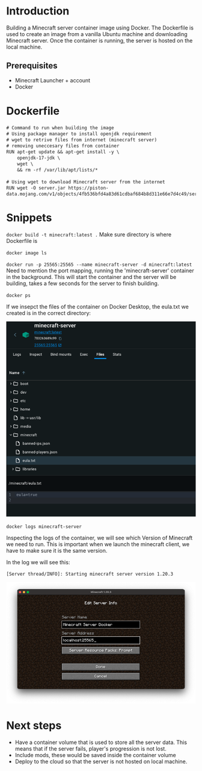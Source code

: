 
# Introduction

Building a Minecraft server container image using Docker.
The Dockerfile is used to create an image from a vanilla Ubuntu machine and downloading Minecraft server.
Once the container is running, the server is hosted on the local machine. 

## Prerequisites

- Minecraft Launcher + account
- Docker

# Dockerfile

```
# Command to run when building the image
# Using package manager to install openjdk requirement
# wget to retrive files from internet (minecraft server)
# removing uneccesary files from container
RUN apt-get update && apt-get install -y \
    openjdk-17-jdk \
    wget \
    && rm -rf /var/lib/apt/lists/*

# Using wget to download Minecraft server from the internet
RUN wget -O server.jar https://piston-data.mojang.com/v1/objects/4fb536bfd4a83d61cdbaf684b8d311e66e7d4c49/server.jar
```


# Snippets

`docker build -t minecraft:latest .`
Make sure directory is where Dockerfile is

`docker image ls`

`docker run -p 25565:25565 --name minecraft-server -d minecraft:latest`
Need to mention the port mapping, running the 'minecraft-server' container in the background. 
This will start the container and the server will be building, takes a few seconds for the server to finish building.


`docker ps`

If we insepct the files of the container on Docker Desktop, the eula.txt we created is in the correct directory:

![eula](./images/container_file.png)


`docker logs minecraft-server`

Inspecting the logs of the container, we will see which Version of Minecraft we need to run. This is important when we launch the minecraft client, we have to make sure it is the same version.

In the log we will see this:

```
[Server thread/INFO]: Starting minecraft server version 1.20.3
```

![minecraftgame](./images/joining_server.png)


# Next steps

- Have a container volume that is used to store all the server data. This means that if the server fails, player's progression is not lost.
- Include mods, these would be saved inside the container volume
- Deploy to the cloud so that the server is not hosted on local machine.


